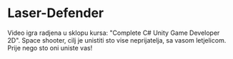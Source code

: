 # Laser-Defender
Video igra radjena u sklopu kursa: "Complete C# Unity Game Developer 2D". Space shooter, cilj je unistiti sto vise neprijatelja, sa vasom letjelicom. Prije nego sto oni uniste vas!
